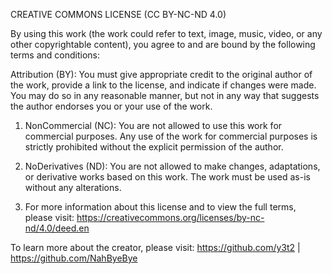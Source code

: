 CREATIVE COMMONS LICENSE (CC BY-NC-ND 4.0)

By using this work (the work could refer to text, image, music, video, or any other copyrightable content), you agree to and are bound by the following terms and conditions:

Attribution (BY): You must give appropriate credit to the original author of the work, provide a link to the license, and indicate if changes were made. You may do so in any reasonable manner, but not in any way that suggests the author endorses you or your use of the work.

1. NonCommercial (NC): You are not allowed to use this work for commercial purposes. Any use of the work for commercial purposes is strictly prohibited without the explicit permission of the author.

2. NoDerivatives (ND): You are not allowed to make changes, adaptations, or derivative works based on this work. The work must be used as-is without any alterations.

3. For more information about this license and to view the full terms, please visit: https://creativecommons.org/licenses/by-nc-nd/4.0/deed.en

To learn more about the creator, please visit: https://github.com/y3t2 | https://github.com/NahByeBye 
